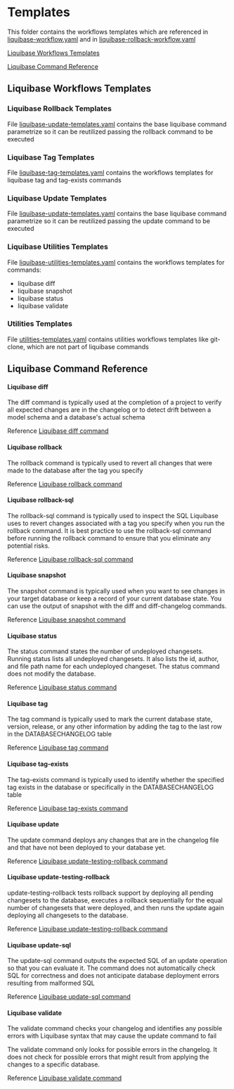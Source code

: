 # Templates

This folder contains the workflows templates which are referenced in [liquibase-workflow.yaml](../workflows/liquibase-workflow.yaml)
and in [liquibase-rollback-workflow.yaml](../workflows/liquibase-rollback-workflow.yaml)

[Liquibase Workflows Templates](#Liquibase-Workflows-Templates)

[Liquibase Command Reference](#Liquibase-Command-Reference)

## Liquibase Workflows Templates

### Liquibase Rollback Templates

File [liquibase-update-templates.yaml](liquibase-update-templates.yaml) contains the base liquibase command parametrize so
it can be reutilized passing the rollback command to be executed

### Liquibase Tag Templates

File [liquibase-tag-templates.yaml](liquibase-tag-templates.yaml) contains the workflows templates for liquibase tag and
tag-exists commands

### Liquibase Update Templates

File [liquibase-update-templates.yaml](liquibase-update-templates.yaml) contains the base liquibase command parametrize so
it can be reutilized passing the update command to be executed

### Liquibase Utilities Templates

File [liquibase-utilities-templates.yaml](liquibase-utilities-templates.yaml) contains the workflows templates for commands:

- liquibase diff
- liquibase snapshot
- liquibase status
- liquibase validate

### Utilities Templates

File [utilities-templates.yaml](utilities-templates.yaml) contains utilities workflows templates like git-clone, which
are not part of liquibase commands

## Liquibase Command Reference

#### Liquibase diff

The diff command is typically used at the completion of a project to verify all expected changes are in the changelog or 
to detect drift between a model schema and a database's actual schema

Reference [Liquibase diff command](https://docs.liquibase.com/commands/inspection/diff.html)

#### Liquibase rollback

The rollback command is typically used to revert all changes that were made to the database after the tag you specify

Reference [Liquibase rollback command](https://docs.liquibase.com/commands/rollback/rollback.html)

#### Liquibase rollback-sql

The rollback-sql command is typically used to inspect the SQL Liquibase uses to revert changes associated with a tag you specify when you run the rollback command. 
It is best practice to use the rollback-sql command before running the rollback command to ensure that you eliminate any potential risks.

Reference [Liquibase rollback-sql command](https://docs.liquibase.com/commands/rollback/rollback-sql.html)

#### Liquibase snapshot

The snapshot command is typically used when you want to see changes in your target database or keep a record of your current database state.
You can use the output of snapshot with the diff and diff-changelog commands.

Reference [Liquibase snapshot command](https://docs.liquibase.com/commands/inspection/snapshot.html)

#### Liquibase status

The status command states the number of undeployed changesets. Running status lists all undeployed changesets. 
It also lists the id, author, and file path name for each undeployed changeset. The status command does not modify the database.

Reference [Liquibase status command](https://docs.liquibase.com/commands/change-tracking/status.html)

#### Liquibase tag

The tag command is typically used to mark the current database state, version, release, or any other information 
by adding the tag to the last row in the DATABASECHANGELOG table

Reference [Liquibase tag command](https://docs.liquibase.com/commands/utility/tag.html)

#### Liquibase tag-exists

The tag-exists command is typically used to identify whether the specified tag exists in the database or specifically in the DATABASECHANGELOG table

Reference [Liquibase tag-exists command](https://docs.liquibase.com/commands/utility/tag-exists.html)

#### Liquibase update

The update command deploys any changes that are in the changelog file and that have not been deployed to your database yet.

Reference [Liquibase update-testing-rollback command](https://docs.liquibase.com/commands/update/update.html)

#### Liquibase update-testing-rollback

update-testing-rollback tests rollback support by deploying all pending changesets to the database, executes a rollback sequentially 
for the equal number of changesets that were deployed, and then runs the update again deploying all changesets to the database.

Reference [Liquibase update-testing-rollback command](https://docs.liquibase.com/commands/update/update-testing-rollback.html)

#### Liquibase update-sql

The update-sql command outputs the expected SQL of an update operation so that you can evaluate it. 
The command does not automatically check SQL for correctness and does not anticipate database deployment errors resulting from malformed SQL

Reference [Liquibase update-sql command](https://docs.liquibase.com/commands/update/update-sql.html)

#### Liquibase validate

The validate command checks your changelog and identifies any possible errors with Liquibase syntax 
that may cause the update command to fail

The validate command only looks for possible errors in the changelog. It does not check for possible errors 
that might result from applying the changes to a specific database.

Reference [Liquibase validate command](https://docs.liquibase.com/commands/utility/validate.html)
